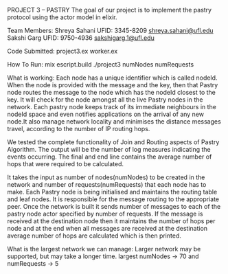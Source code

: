 PROJECT 3 – PASTRY
The goal of our project is to implement  the pastry protocol using the actor model in elixir. 

Team Members:
Shreya Sahani    UFID: 3345-8209  shreya.sahani@ufl.edu
Sakshi Garg      UFID: 9750-4936  sakshigarg.1@ufl.edu

Code Submitted:
project3.ex
worker.ex 

How To Run:
mix escript.build
./project3 numNodes numRequests


What is working:
Each node has a unique identifier which is called nodeId. When the node is provided with the message and the key, then that Pastry node routes the message to the node which has the nodeId closest to the key. It will check for the node amongst all the live Pastry nodes in the network. Each pastry node keeps track of its immediate neighbours in the nodeId space and even notifies applications on the arrival of any new node.It also manage network locality and minimises the distance messages travel, according to the number of IP routing hops. 

We tested the complete functionality of Join and Routing aspects of Pastry Algorithm. 
The output will be the number of log measures indicating the events occurring. The final and end line contains the average number of hops that were required to be calculated. 

It takes the input as number of nodes(numNodes) to be created in the network and number of requests(numRequests) that each node has to make. 
Each Pastry node is being initialised and maintains the routing table and leaf nodes. It is responsible for the message routing to the appropriate peer.
Once the network is built it sends number of messages to each of the pastry node actor specified by number of requests.
If the message is received at the destination node then it maintains the number of hops per node and at the end when all messages are received at the destination average number of hops are calculated which is then printed.

What is the largest network we can manage:
Larger network may be supported, but may take a longer time.
largest numNodes -> 70   and numRequests -> 5






